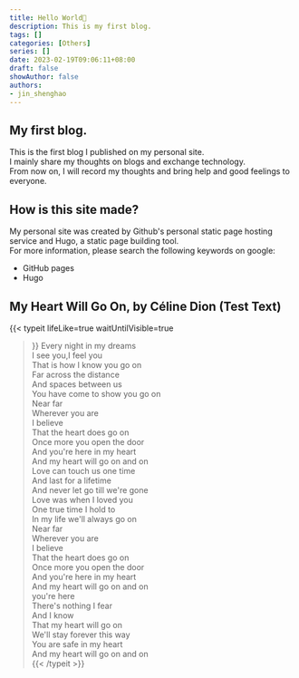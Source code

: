 ```yaml
---
title: Hello World🎉
description: This is my first blog.
tags: []
categories: [Others]
series: []
date: 2023-02-19T09:06:11+08:00
draft: false
showAuthor: false
authors:
- jin_shenghao
---
```

## My first blog.

This is the first blog I published on my personal site.  
I mainly share my thoughts on blogs and exchange technology.  
From now on, I will record my thoughts and bring help and good feelings to everyone.  

## How is this site made?

My personal site was created by Github's personal static page hosting service and Hugo, a static page building tool.  
For more information, please search the following keywords on google:  
- GitHub pages  
- Hugo  

## My Heart Will Go On, by Céline Dion  (Test Text)  
{{< typeit 
  lifeLike=true
  waitUntilVisible=true
>}}
Every night in my dreams  
I see you,I feel you  
That is how I know you go on  
Far across the distance  
And spaces between us  
You have come to show you go on  
Near far  
Wherever you are  
I believe  
That the heart does go on  
Once more you open the door  
And you're here in my heart  
And my heart will go on and on  
Love can touch us one time  
And last for a lifetime  
And never let go till we're gone  
Love was when I loved you  
One true time I hold to  
In my life we'll always go on  
Near far  
Wherever you are  
I believe  
That the heart does go on  
Once more you open the door  
And you're here in my heart  
And my heart will go on and on  
you're here  
There's nothing I fear  
And I know  
That my heart will go on  
We'll stay forever this way  
You are safe in my heart  
And my heart will go on and on  
{{< /typeit >}}